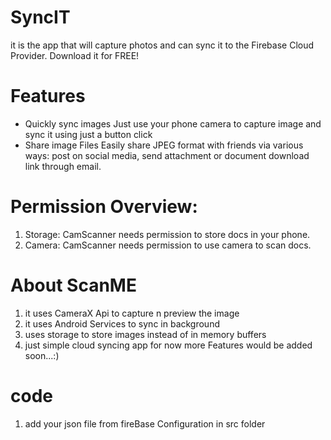 # SyncIT
it is the app that will capture photos and can sync it to the Firebase Cloud Provider. Download it for FREE!
# Features
* Quickly sync images
Just use your phone camera to capture image and sync it using just a button click
* Share image Files
Easily share JPEG format with friends via various ways: post on social media, send attachment or document download link through email.
# Permission Overview:
1. Storage: CamScanner needs permission to store docs in your phone.
2. Camera: CamScanner needs permission to use camera to scan docs.
# About ScanME 
1. it uses CameraX Api to capture n preview the image
2. it uses Android Services to sync in background
3. uses storage to store images instead of in memory buffers 
4. just simple cloud syncing app for now more Features would be added soon...:)
# code 
1. add your json file from fireBase Configuration in src folder
